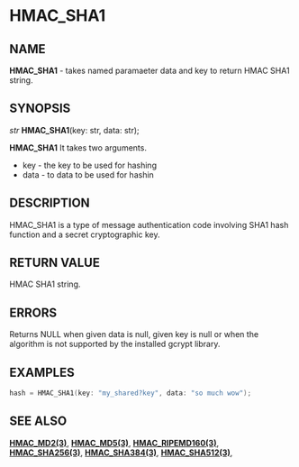 # HMAC_SHA1

## NAME

**HMAC_SHA1** - takes named paramaeter data and key to return HMAC SHA1 string.
## SYNOPSIS

*str* **HMAC_SHA1**(key: str, data: str);

**HMAC_SHA1** It takes two arguments.

- key - the key to be used for hashing
- data - to data to be used for hashin

## DESCRIPTION

HMAC_SHA1 is a type of message authentication code involving SHA1 hash function and a secret cryptographic key.


## RETURN VALUE

HMAC SHA1 string.

## ERRORS

Returns NULL when given data is null, given key is null or when the algorithm is not supported by the installed gcrypt library.

## EXAMPLES

```cpp
hash = HMAC_SHA1(key: "my_shared?key", data: "so much wow");
```

## SEE ALSO

**[HMAC_MD2(3)](HMAC_MD2.md)**,
**[HMAC_MD5(3)](HMAC_MD5.md)**,
**[HMAC_RIPEMD160(3)](HMAC_RIPEMD160.md)**,
**[HMAC_SHA256(3)](HMAC_SHA256.md)**,
**[HMAC_SHA384(3)](HMAC_SHA384.md)**,
**[HMAC_SHA512(3)](HMAC_SHA512.md)**,
